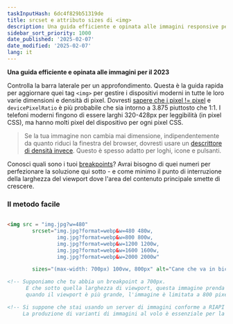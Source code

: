 ```yaml
---
taskInputHash: 6dc4f829b51319de
title: srcset e attributo sizes di <img>
description: Una guida efficiente e opinata alle immagini responsive per il 2023
sidebar_sort_priority: 1000
date_published: '2025-02-07'
date_modified: '2025-02-07'
lang: it
---
```


**Una guida efficiente e opinata alle immagini per il 2023**

Controlla la barra laterale per un approfondimento. Questa è la guida rapida per aggiornare quei tag `<img>` per gestire i dispositivi moderni in tutte le loro varie dimensioni e densità di pixel. Dovresti [sapere che i pixel != pixel](/it/pixels-not-pixels) e `devicePixelRatio` è più probabile che sia intorno a 3.875 piuttosto che 1:1. I telefoni moderni fingono di essere larghi 320-428px per leggibilità (in pixel CSS), ma hanno molti pixel del dispositivo per ogni pixel CSS.

> Se la tua immagine non cambia mai dimensione, indipendentemente da quanto riduci la finestra del browser, dovresti usare un [descrittore di densità invece](/it/density-descriptors). Questo è spesso adatto per loghi, icone e pulsanti.

Conosci quali sono i tuoi [breakpoints](/it/breakpoints)? Avrai bisogno di quei numeri per perfezionare la soluzione qui sotto - e come minimo il punto di interruzione della larghezza del viewport dove l'area del contenuto principale smette di crescere.


### Il metodo facile

```html

<img src = "img.jpg?w=480" 
        srcset="img.jpg?format=webp&w=480 480w, 
                img.jpg?format=webp&w=800 800w, 
                img.jpg?format=webp&w=1200 1200w, 
                img.jpg?format=webp&w=1600 1600w, 
                img.jpg?format=webp&w=2000 2000w"

        sizes="(max-width: 700px) 100vw, 800px" alt="Cane che va in bicicletta" />

<!-- Supponiamo che tu abbia un breakpoint a 700px. 
      E che sotto quella larghezza di viewport, questa immagine prenda il 100% della larghezza, ma
      quando il viewport è più grande, l'immagine è limitata a 800 pixel CSS -->

<!-- Si suppone che stai usando un server di immagini conforme a RIAPI come Imageflow. 
     La produzione di varianti di immagini al volo è essenziale per la sanità mentale degli sviluppatori. -->
```
